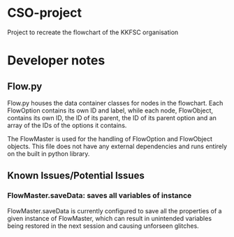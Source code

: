 # CSO-project
Project to recreate the flowchart of the KKFSC organisation

# Developer notes
## Flow.py
Flow.py houses the data container classes for nodes in the flowchart. Each FlowOption contains its own ID and label, while each node, FlowObject, contains its own ID, the ID of its parent, the ID of its parent option and an array of the IDs of the options it contains.

The FlowMaster is used for the handling of FlowOption and FlowObject objects. This file does not have any external dependencies and runs entirely on the built in python library.

## Known Issues/Potential Issues
### FlowMaster.saveData: saves all variables of instance
FlowMaster.saveData is currently configured to save all the properties of a given instance of FlowMaster, which can result in unintended variables being restored in the next session and causing unforseen glitches. 
